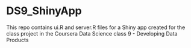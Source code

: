 DS9_ShinyApp
============

This repo contains ui.R and server.R files for a Shiny app created for the class project in the Coursera Data Science class 9 - Developing Data Products
